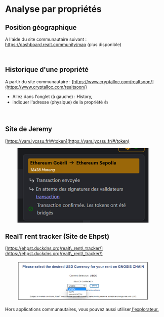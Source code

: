 # Analyse par propriétés

## Position géographique

A l'aide du site communautaire suivant : \
https://dashboard.realt.community/map (plus disponible)

<figure><img src="../.gitbook/assets/image (99).png" alt=""><figcaption></figcaption></figure>

## Historique d'une propriété

A partir du site communautaire : [https://www.cryptalloc.com/realtsoon/](https://www.cryptalloc.com/realtsoon/)

* Allez dans l'onglet (à gauche) : History,
* indiquer l'adresse (physique) de la propriété :thumbsup:

<figure><img src="../.gitbook/assets/image (31).png" alt=""><figcaption></figcaption></figure>

## Site de Jeremy

[https://yam.jycssu.fr/#/token](https://yam.jycssu.fr/#/token)

<figure><img src="../.gitbook/assets/image (8) (1).png" alt=""><figcaption></figcaption></figure>

## RealT rent tracker (Site de Ehpst)

[https://ehpst.duckdns.org/realt\_rent\_tracker/](https://ehpst.duckdns.org/realt\_rent\_tracker/)

<figure><img src="../.gitbook/assets/image (1) (4).png" alt=""><figcaption></figcaption></figure>

Hors applications communautaires, vous pouvez aussi utiliser[ l'explorateur.](../defi-realt/explorateurs/)

